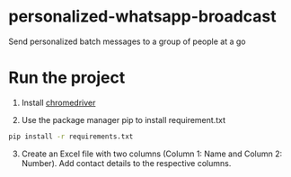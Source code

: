 # personalized-whatsapp-broadcast
Send personalized batch messages to a group of people at a go

# Run the project
1. Install [chromedriver](https://chromedriver.chromium.org/downloads)

2. Use the package manager pip to install requirement.txt
```bash
pip install -r requirements.txt
```
3. Create an Excel file with two columns (Column 1: Name and Column 2: Number). Add contact details to the respective columns.

